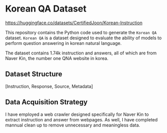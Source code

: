 # Korean QA Dataset

https://huggingface.co/datasets/CertifiedJoon/Korean-Instruction

This repository contains the Python code used to generate the `Korean QA`
dataset. `Korean QA` is a dataset designed to evaluate the ability of models to
perform question answering in korean natural language.

The dataset contains 1.74k instruction and answers, all of which are from Naver
Kin, the number one QNA website in korea.

## Dataset Structure

[Instruction, Response, Source, Metadata]

## Data Acquisition Strategy

I have employed a web crawler designed specifically for Naver Kin to extract
instruction and answer from webpages. As well, I have completed mannual clean up
to remove unnecessary and meaningless data.
